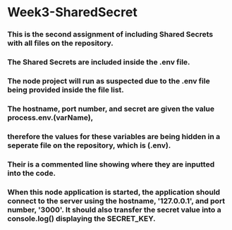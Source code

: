 ﻿# Week3-SharedSecret
 
### This is the second assignment of including Shared Secrets with all files on the repository.

### The Shared Secrets are included inside the .env file.
### The node project will run as suspected due to the .env file being provided inside the file list.

### The hostname, port number, and secret are given the value process.env.(varName),
### therefore the values for these variables are being hidden in a seperate file on the repository, which is (.env).


### Their is a commented line showing where they are inputted into the code.


### When this node application is started, the application should connect to the server using the hostname, '127.0.0.1', and port number, '3000'. It should also transfer the secret value into a console.log() displaying the SECRET_KEY.
